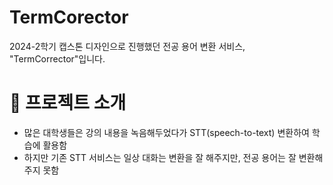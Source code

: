 # TermCorector
2024-2학기 캡스톤 디자인으로 진행했던 전공 용어 변환 서비스, "TermCorrector"입니다.

# 📎 프로젝트 소개

- 많은 대학생들은 강의 내용을 녹음해두었다가 STT(speech-to-text) 변환하여 학습에 활용함<br>
- 하지만 기존 STT 서비스는 일상 대화는 변환을 잘 해주지만, 전공 용어는 잘 변환해주지 못함<br>


